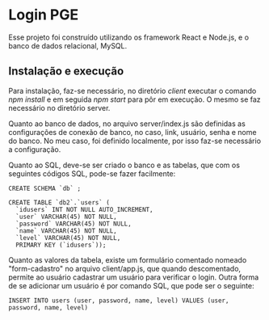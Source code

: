# Login PGE

Esse projeto foi construído utilizando os framework React e Node.js, e o banco de dados relacional, MySQL.

## Instalação e execução
Para instalação, faz-se necessário, no diretório _client_ executar o comando _npm install_ e em seguida _npm start_ para pôr em execução. O mesmo se faz necessário no diretório server.

Quanto ao banco de dados, no arquivo server/index.js são definidas as configurações de conexão de banco, no caso, link, usuário, senha e nome do banco. No meu caso, foi definido localmente, por isso faz-se necessário a configuração. 

Quanto ao SQL, deve-se ser criado o banco e as tabelas, que com os seguintes códigos SQL, pode-se fazer facilmente: 
```
CREATE SCHEMA `db` ;

CREATE TABLE `db2`.`users` (
  `idusers` INT NOT NULL AUTO_INCREMENT,
  `user` VARCHAR(45) NOT NULL,
  `password` VARCHAR(45) NOT NULL,
  `name` VARCHAR(45) NOT NULL,
  `level` VARCHAR(45) NOT NULL,
  PRIMARY KEY (`idusers`));

```

Quanto as valores da tabela, existe um formulário comentado nomeado "form-cadastro" no arquivo client/app.js, que quando descomentado, permite ao usuário cadastrar um usuário para verificar o login. Outra forma de se adicionar um usuário é por comando SQL, que pode ser o seguinte:

```
INSERT INTO users (user, password, name, level) VALUES (user, password, name, level)

```
